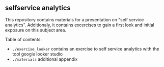 ## selfservice analytics
This repository contains materials for a presentation on "self service analytics". Additionaly, it contains excercises to gain a first look and initial exposure on this subject area.

Table of contents:
- `./exercise_looker` contains an exercise to self service analytics with the tool google looker studio
- `./materials` additional appendix
